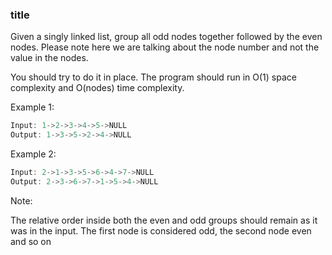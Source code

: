 ### title

Given a singly linked list, group all odd nodes together followed by the even nodes. Please note here we are talking about the node number and not the value in the nodes.

You should try to do it in place. The program should run in O(1) space complexity and O(nodes) time complexity.

Example 1:

```js
Input: 1->2->3->4->5->NULL
Output: 1->3->5->2->4->NULL
```

Example 2:

```js
Input: 2->1->3->5->6->4->7->NULL
Output: 2->3->6->7->1->5->4->NULL
```

Note:

The relative order inside both the even and odd groups should remain as it was in the input.
The first node is considered odd, the second node even and so on
